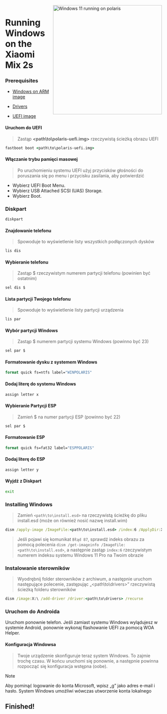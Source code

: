 <img align="right" src="https://github.com/n00b69/woa-polaris/blob/main/polaris.png" width="350" alt="Windows 11 running on polaris">

# Running Windows on the Xiaomi Mix 2s

### Prerequisites
- [Windows on ARM image](https://worproject.com/esd)

- [Drivers](https://github.com/n00b69/woa-polaris/releases/tag/Drivers)
  
- [UEFI image](https://github.com/n00b69/woa-polaris/releases/tag/UEFI)

#### Uruchom do UEFI
> Zastąp **<path\to\polaris-uefi.img>** rzeczywistą ścieżką obrazu UEFI
```cmd
fastboot boot <path\to\polaris-uefi.img>
```

#### Włączanie trybu pamięci masowej
> Po uruchomieniu systemu UEFI użyj przycisków głośności do poruszania się po menu i przycisku zasilania, aby potwierdzić
- Wybierz UEFI Boot Menu.
- Wybierz USB Attached SCSI (UAS) Storage.
- Wybierz Boot.

### Diskpart
```cmd
diskpart
```

#### Znajdowanie telefonu
> Spowoduje to wyświetlenie listy wszystkich podłączonych dysków
```cmd
lis dis
```

#### Wybieranie telefonu
> Zastąp $ rzeczywistym numerem partycji telefonu (powinien być ostatnim)
```cmd
sel dis $
```

#### Lista partycji Twojego telefonu
> Spowoduje to wyświetlenie listy partycji urządzenia
```cmd
lis par
```

#### Wybór partycji Windows
> Zastąp $ numerem partycji systemu Windows (powinno być 23)
```cmd
sel par $
```

#### Formatowanie dysku z systemem Windows
```cmd
format quick fs=ntfs label="WINPOLARIS"
```

#### Dodaj literę do systemu Windows
```cmd
assign letter x
```

#### Wybieranie Partycji ESP
> Zamień $ na numer partycji ESP (powinno być 22)
```cmd
sel par $
```

#### Formatowanie ESP
```cmd
format quick fs=fat32 label="ESPPOLARIS"
```

#### Dodaj literę do ESP
```cmd
assign letter y
```

#### Wyjdź z Diskpart
```cmd
exit
```

### Installing Windows
> Zamień `<path\to\install.esd>` na rzeczywistą ścieżkę do pliku install.esd (może on również nosić nazwę install.wim)

```cmd
dism /apply-image /ImageFile:<path\to\install.esd> /index:6 /ApplyDir:X:\
```

> Jeśli pojawi się komunikat `Błąd 87`, sprawdź indeks obrazu za pomocą polecenia `dism /get-imageinfo /ImageFile:<path\to\install.esd>`, a następnie zastąp `index:6` rzeczywistym numerem indeksu systemu Windows 11 Pro na Twoim obrazie

### Instalowanie sterowników
> Wyodrębnij folder sterowników z archiwum, a następnie uruchom następujące polecenie, zastępując „<path\to\drivers>” rzeczywistą ścieżką folderu sterowników
```cmd
dism /image:X:\ /add-driver /driver:<path\to\drivers> /recurse
```

### Uruchom do Androida
Uruchom ponownie telefon. Jeśli zamiast systemu Windows wylądujesz w systemie Android, ponownie wykonaj flashowanie UEFI za pomocą WOA Helper.
#### Konfiguracja Windowsa
> Twoje urządzenie skonfiguruje teraz system Windows. To zajmie trochę czasu. W końcu uruchomi się ponownie, a następnie powinna rozpocząć się konfiguracja wstępna (oobe).

> [!Note]
> Aby pominąć logowanie do konta Microsoft, wpisz „g” jako adres e-mail i hasło. System Windows umożliwi wówczas utworzenie konta lokalnego

## Finished!
















